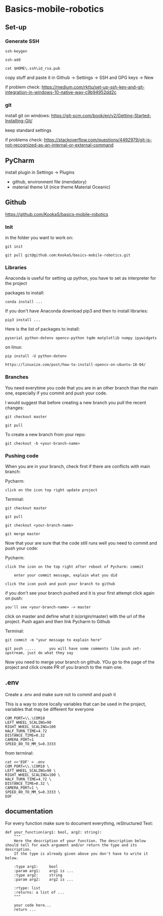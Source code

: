 # Basics-mobile-robotics
## Set-up

### Generate SSH
    
    ssh-keygen
    
    ssh-add
    
    cat $HOME\.ssh\id_rsa.pub
    
copy stuff and paste it in Github -> Settings -> SSH and GPG keys -> New

if problem check: https://medium.com/rkttu/set-up-ssh-key-and-git-integration-in-windows-10-native-way-c9b94952dd2c

### git

install git on windows: https://git-scm.com/book/en/v2/Getting-Started-Installing-Git/

keep standard settings

if problems check: https://stackoverflow.com/questions/4492979/git-is-not-recognized-as-an-internal-or-external-command

## PyCharm

install plugin in Settings -> Plugins

- github, environment file    (mendatory)
- material theme UI              (nice theme Material Oceanic)

## Github

https://github.com/KookaS/basics-mobile-robotics

### Init

in the folder you want to work on:

    git init
    
    git pull git@github.com:KookaS/basics-mobile-robotics.git
    
### Libraries

Anaconda is useful for setting up python, you have to set as interpreter for the project

packages to install:
    
    conda install ...
    
If you don't have Anaconda download pip3 and then to install libraries:

    pip3 install ...
    
Here is the list of packages to install:

    pyserial python-dotenv opencv-python tqdm matplotlib numpy ipywidgets
    
on linux:

    pip install -U python-dotenv
    
    https://linuxize.com/post/how-to-install-opencv-on-ubuntu-18-04/
    
### Branches

You need everytime you code that you are in an other branch than the main one, especially if you commit and push your code.

I would suggest that before creating a new branch you pull the recent changes:

    git checkout master
    
    git pull

To create a new branch from your repo:

    git checkout -b <your-branch-name>
    
### Pushing code

When you are in your branch, check first if there are conflicts with main branch:

Pycharm:

    click on the icon top right update project

Terminal:

    git checkout master
    
    git pull
    
    git checkout <your-branch-name>
    
    git merge master
    
Now that your are sure that the code still runs well you need to commit and push your code:

Pycharm: 

    click the icon on the top right after reboot of Pycharm: commit
    
        enter your commit message, explain what you did
        
    click the icon push and push your branch to github
    
if you don't see your branch pushed and it is your first attempt click again on push:

    you'll see <your-branch-name> -> master
    
click on master and define what it is(origin/master) with the url of the project. Push again and then link Pycharm to Github
    
Terminal:

    git commit -m "your message to explain here"
    
    git push .....      you will have some comments like push set-upstream, just do what they say
  
Now you need to merge your branch on github. YOu go to the page of the project and click create PR of you branch to the main one.
    
## .env

Create a .env and make sure not to commit and push it

This is a way to store locally variables that can be used in the project, variables that may be different for everyone

    COM_PORT=\\.\COM10
    LEFT_WHEEL_SCALING=98
    RIGHT_WHEEL_SCALING=100
    HALF_TURN_TIME=4.72
    DISTANCE_TIME=0.32
    CAMERA_PORT=1
    SPEED_80_TO_MM_S=0.3333

from terminal:

    cat <<'EOF' > .env
    COM_PORT=\\.\COM10 \
    LEFT_WHEEL_SCALING=98 \
    RIGHT_WHEEL_SCALING=100 \
    HALF_TURN_TIME=4.72 \
    DISTANCE_TIME=0.32 \
    CAMERA_PORT=1 \
    SPEED_80_TO_MM_S=0.3333 \
    EOF
        
## documentation

For every function make sure to document everything, reStructured Text:

    def your_function(arg1: bool, arg2: string):
        """
        Here the description of your function. The description below should tell for each argument and/or return the type and its description.
        If the type is already given above you don't have to write it below.

        :type arg1:     bool
        :param arg1:    arg1 is ...
        :type arg2:     string
        :param arg2:    arg2 is ...
        
        :rtype: list
        :returns: a list of ...
        """ 
        
        your code here...
        return ...

